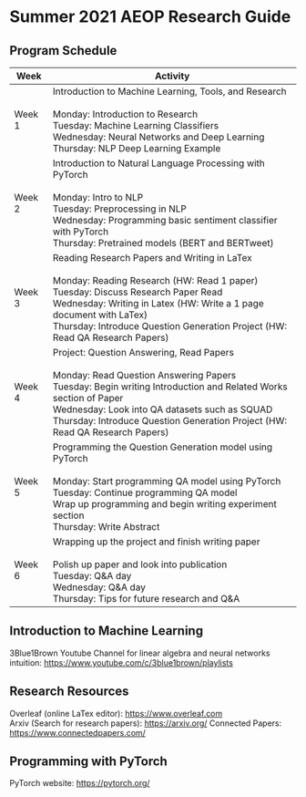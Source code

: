# Summer 2021 AEOP Research Guide

## Program Schedule
| Week  | Activity |
| ------------- | ------------- |
| Week 1  | Introduction to Machine Learning, Tools, and Research <br><br> Monday: Introduction to Research <br> Tuesday: Machine Learning Classifiers <br> Wednesday: Neural Networks and Deep Learning <br> Thursday: NLP Deep Learning Example |
| Week 2 | Introduction to Natural Language Processing with PyTorch <br><br> Monday: Intro to NLP <br> Tuesday: Preprocessing in NLP <br> Wednesday: Programming basic sentiment classifier with PyTorch <br> Thursday: Pretrained models (BERT and BERTweet) |
| Week 3 | Reading Research Papers and Writing in LaTex <br><br> Monday: Reading Research (HW: Read 1 paper) <br> Tuesday: Discuss Research Paper Read <br> Wednesday: Writing in Latex (HW: Write a 1 page document with LaTex) <br> Thursday: Introduce Question Generation Project (HW: Read QA Research Papers) |
| Week 4 | Project: Question Answering, Read Papers <br><br> Monday: Read Question Answering Papers <br> Tuesday: Begin writing Introduction and Related Works section of Paper <br> Wednesday: Look into QA datasets such as SQUAD <br> Thursday: Introduce Question Generation Project (HW: Read QA Research Papers) |
| Week 5 | Programming the Question Generation model using PyTorch <br><br> Monday: Start programming QA model using PyTorch <br> Tuesday: Continue programming QA model <br> Wrap up programming and begin writing experiment section <br> Thursday: Write Abstract |
| Week 6 | Wrapping up the project and finish writing paper <br><br> Polish up paper and look into publication <br> Tuesday: Q&A day <br> Wednesday: Q&A day <br> Thursday: Tips for future research and Q&A |




## Introduction to Machine Learning
3Blue1Brown Youtube Channel for linear algebra and neural networks intuition: https://www.youtube.com/c/3blue1brown/playlists


## Research Resources
Overleaf (online LaTex editor): https://www.overleaf.com <br>
Arxiv (Search for research papers): https://arxiv.org/
Connected Papers: https://www.connectedpapers.com/


## Programming with PyTorch
PyTorch website: https://pytorch.org/

